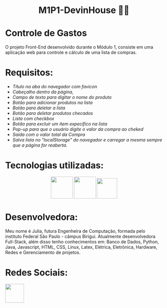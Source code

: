 <h1 align="center">M1P1-DevinHouse 👨‍💻</h1>

# Controle de Gastos

O projeto Front-End desenvolvido durante o Módulo 1, consiste em uma aplicação web para controle e cálculo de uma lista de compras.

# Requisitos:

<ul>
  <li><i>Título na aba do navegador com favicon</i> </li>
  <li><i>Cabeçalho dentro da página,</i> </li>
  <li><i>Campo de texto para digitar o nome do produto</i> </li>
  <li><i>Botão para adicionar produtos na lista</i> </li>
  <li><i>Botão para deletar a lista</i> </li>
  <li><i>Botão para deletar produtos checados</i> </li>
  <li><i>Lista com checkbox</i> </li>
  <li><i>Botão para excluir um item expecífico na lista</i> </li>
  <li><i>Pop-up para que o usuário digite o valor da compra ao cheked</i></li>
  <li><i>Saída com o valor total da Compra</i></li>
  <li><i>Salva lista no "localStorage" do navegador e carregar a mesma sempre que a página for reaberta.</i> </li>
</ul>

# Tecnologias utilizadas:
<p align="center">
<img width="70px" height="70px" src="https://cdn.jsdelivr.net/gh/devicons/devicon/icons/html5/html5-original-wordmark.svg" /> 
<img width="70px" height="70px" src="https://cdn.jsdelivr.net/gh/devicons/devicon/icons/css3/css3-original-wordmark.svg" />
<img width="65px" height="65px" src="https://cdn.jsdelivr.net/gh/devicons/devicon/icons/javascript/javascript-original.svg" />
</p>

# Desenvolvedora:

Meu nome é Julia, futura Engenheira de Computação, formada pelo instituto Federal São Paulo - câmpus Birigui. Atualmente desenvolvedora Full-Stack, além disso tenho conhecimentos em: Banco de Dados, Python, Java, Javascript, HTML, CSS, Linux, Latex, Elétrica, Eletrônica, Hardware, Redes e Gerenciamento de projetos.

# Redes Sociais:

<a href="https://www.linkedin.com/in/julia-m-9abba9110/" target="_blank"><img width="60px" height="60px" src="https://cdn.jsdelivr.net/gh/devicons/devicon/icons/linkedin/linkedin-original.svg" /></a>
